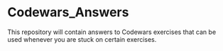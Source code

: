 # Codewars_Answers
This repository will contain answers to Codewars exercises that can be used whenever you are stuck on certain exercises.